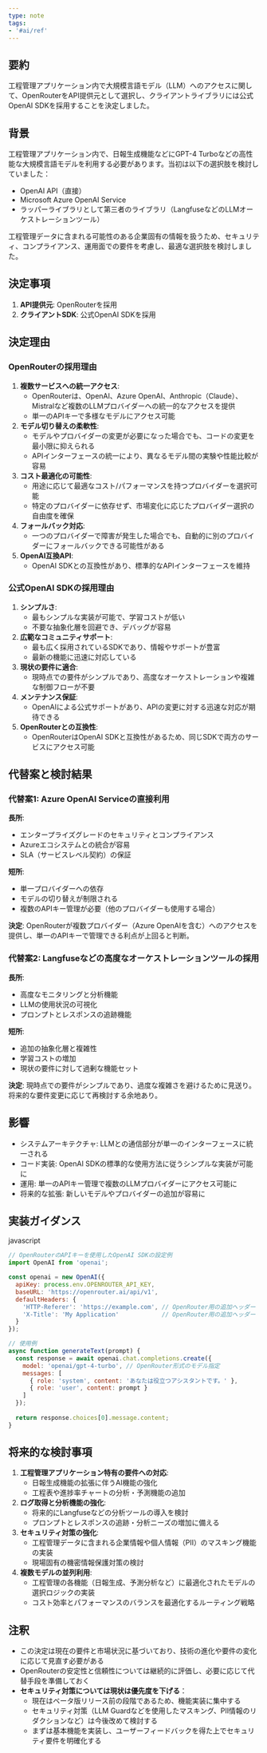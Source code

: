 ```yaml
---
type: note
tags:
- '#ai/ref'
---
```

## 要約

工程管理アプリケーション内で大規模言語モデル（LLM）へのアクセスに関して、OpenRouterをAPI提供元として選択し、クライアントライブラリには公式OpenAI SDKを採用することを決定しました。

## 背景

工程管理アプリケーション内で、日報生成機能などにGPT-4 Turboなどの高性能な大規模言語モデルを利用する必要があります。当初は以下の選択肢を検討していました：

- OpenAI API（直接）
- Microsoft Azure OpenAI Service
- ラッパーライブラリとして第三者のライブラリ（LangfuseなどのLLMオーケストレーションツール）

工程管理データに含まれる可能性のある企業固有の情報を扱うため、セキュリティ、コンプライアンス、運用面での要件を考慮し、最適な選択肢を検討しました。

## 決定事項

1. **API提供元**: OpenRouterを採用
2. **クライアントSDK**: 公式OpenAI SDKを採用

## 決定理由

### OpenRouterの採用理由

1. **複数サービスへの統一アクセス**:
    - OpenRouterは、OpenAI、Azure OpenAI、Anthropic（Claude）、Mistralなど複数のLLMプロバイダーへの統一的なアクセスを提供
    - 単一のAPIキーで多様なモデルにアクセス可能
2. **モデル切り替えの柔軟性**:
    - モデルやプロバイダーの変更が必要になった場合でも、コードの変更を最小限に抑えられる
    - APIインターフェースの統一により、異なるモデル間の実験や性能比較が容易
3. **コスト最適化の可能性**:
    - 用途に応じて最適なコスト/パフォーマンスを持つプロバイダーを選択可能
    - 特定のプロバイダーに依存せず、市場変化に応じたプロバイダー選択の自由度を確保
4. **フォールバック対応**:
    - 一つのプロバイダーで障害が発生した場合でも、自動的に別のプロバイダーにフォールバックできる可能性がある
5. **OpenAI互換API**:
    - OpenAI SDKとの互換性があり、標準的なAPIインターフェースを維持

### 公式OpenAI SDKの採用理由

1. **シンプルさ**:
    - 最もシンプルな実装が可能で、学習コストが低い
    - 不要な抽象化層を回避でき、デバッグが容易
2. **広範なコミュニティサポート**:
    - 最も広く採用されているSDKであり、情報やサポートが豊富
    - 最新の機能に迅速に対応している
3. **現状の要件に適合**:
    - 現時点での要件がシンプルであり、高度なオーケストレーションや複雑な制御フローが不要
4. **メンテナンス保証**:
    - OpenAIによる公式サポートがあり、APIの変更に対する迅速な対応が期待できる
5. **OpenRouterとの互換性**:
    - OpenRouterはOpenAI SDKと互換性があるため、同じSDKで両方のサービスにアクセス可能

## 代替案と検討結果

### 代替案1: Azure OpenAI Serviceの直接利用

**長所**:

- エンタープライズグレードのセキュリティとコンプライアンス
- Azureエコシステムとの統合が容易
- SLA（サービスレベル契約）の保証

**短所**:

- 単一プロバイダーへの依存
- モデルの切り替えが制限される
- 複数のAPIキー管理が必要（他のプロバイダーも使用する場合）

**決定**: OpenRouterが複数プロバイダー（Azure OpenAIを含む）へのアクセスを提供し、単一のAPIキーで管理できる利点が上回ると判断。

### 代替案2: Langfuseなどの高度なオーケストレーションツールの採用

**長所**:

- 高度なモニタリングと分析機能
- LLMの使用状況の可視化
- プロンプトとレスポンスの追跡機能

**短所**:

- 追加の抽象化層と複雑性
- 学習コストの増加
- 現状の要件に対して過剰な機能セット

**決定**: 現時点での要件がシンプルであり、過度な複雑さを避けるために見送り。将来的な要件変更に応じて再検討する余地あり。

## 影響

- システムアーキテクチャ: LLMとの通信部分が単一のインターフェースに統一される
- コード実装: OpenAI SDKの標準的な使用方法に従うシンプルな実装が可能に
- 運用: 単一のAPIキー管理で複数のLLMプロバイダーにアクセス可能に
- 将来的な拡張: 新しいモデルやプロバイダーの追加が容易に

## 実装ガイダンス

javascript

```javascript
// OpenRouterのAPIキーを使用したOpenAI SDKの設定例
import OpenAI from 'openai';

const openai = new OpenAI({
  apiKey: process.env.OPENROUTER_API_KEY,
  baseURL: 'https://openrouter.ai/api/v1',
  defaultHeaders: {
    'HTTP-Referer': 'https://example.com', // OpenRouter用の追加ヘッダー
    'X-Title': 'My Application'            // OpenRouter用の追加ヘッダー
  }
});

// 使用例
async function generateText(prompt) {
  const response = await openai.chat.completions.create({
    model: 'openai/gpt-4-turbo', // OpenRouter形式のモデル指定
    messages: [
      { role: 'system', content: 'あなたは役立つアシスタントです。' },
      { role: 'user', content: prompt }
    ]
  });
  
  return response.choices[0].message.content;
}
```

## 将来的な検討事項

1. **工程管理アプリケーション特有の要件への対応**:
    - 日報生成機能の拡張に伴うAI機能の強化
    - 工程表や進捗率チャートの分析・予測機能の追加
2. **ログ取得と分析機能の強化**:
    - 将来的にLangfuseなどの分析ツールの導入を検討
    - プロンプトとレスポンスの追跡・分析ニーズの増加に備える
3. **セキュリティ対策の強化**:
    - 工程管理データに含まれる企業情報や個人情報（PII）のマスキング機能の実装
    - 現場固有の機密情報保護対策の検討
4. **複数モデルの並列利用**:
    - 工程管理の各機能（日報生成、予測分析など）に最適化されたモデルの選択ロジックの実装
    - コスト効率とパフォーマンスのバランスを最適化するルーティング戦略

## 注釈

- この決定は現在の要件と市場状況に基づいており、技術の進化や要件の変化に応じて見直す必要がある
- OpenRouterの安定性と信頼性については継続的に評価し、必要に応じて代替手段を準備しておく
- **セキュリティ対策については現状は優先度を下げる**：
    - 現在はベータ版リリース前の段階であるため、機能実装に集中する
    - セキュリティ対策（LLM Guardなどを使用したマスキング、PII情報のリダクションなど）は今後改めて検討する
    - まずは基本機能を実装し、ユーザーフィードバックを得た上でセキュリティ要件を明確化する

